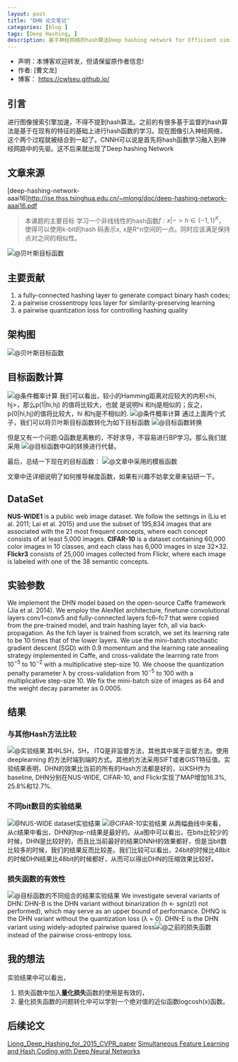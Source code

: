 ```yaml
---
layout: post
title: "DHN 论文笔记"
categories: [blog ]
tags: [Deep Hashing, ]
description: 基于神经网络的hash算法Deep hashing network for Efficient similarity Retrival
---
```

- 声明：本博客欢迎转发，但请保留原作者信息!
- 作者: [曹文龙]
- 博客： <https://cwlseu.github.io/>                                                 

## 引言
进行图像搜索引擎加速，不得不提到hash算法。之前的有很多基于监督的hash算法是基于在现有的特征的基础上进行hash函数的学习。现在图像引入神经网络，这个两个过程就被结合到一起了。CNNH可以说是首先将hash函数学习融入到神经网路中的先驱。这不后来就出现了Deep hashing Network

## 文章来源
[deep-hashing-network-aaai16]<http://ise.thss.tsinghua.edu.cn/~mlong/doc/deep-hashing-network-aaai16.pdf>

> 本课题的主要目标
学习一个非线线性的hash函数$f:x |-> h \in \{-1, 1\}^K$，使得可以使用k-bit的hash 码表示x, x是R^n空间的一点。同时应该满足保持点对之间的相似性。

![@贝叶斯目标函数](../images/deephash/DHN-1.jpg)

## 主要贡献
1. a fully-connected hashing layer to generate compact binary hash
codes;
2. a pairwise crossentropy loss layer for similarity-preserving learning
3. a pairwise quantization loss for controlling hashing quality

## 架构图
![@贝叶斯目标函数](../images/deephash/DHN.jpg)


## 目标函数计算
![@条件概率计算](../images/deephash/DHN-2.jpg)
我们可以看出，较小的Hamming距离对应较大的内积<hi, hj>，那么p(1|hi,hj) 的值将比较大，也就
是说明hi 和hj是相似的；反之，p(0|hi,hj)的值将比较大，hi 和hj是不相似的.
![@条件概率计算](../images/deephash/DHN-3.jpg)
通过上面两个式子，我们可以将贝叶斯目标函数转化为如下目标函数
![@目标函数转换](../images/deephash/DHN-4.jpg)

但是又有一个问题:Q函数是离散的，不好求导，不容易进行BP学习。那么我们就采用
![@目标函数中Q的转换](../images/deephash/DHN-7.jpg)进行代替。

最后，总结一下现在的目标函数：
![@文章中采用的模板函数](../images/deephash/DHN-8.jpg)

文章中还详细说明了如何推导梯度函数，如果有兴趣不妨拿文章来钻研一下。


## DataSet
**NUS-WIDE1** is a public web image dataset. We follow the settings in (Liu et al. 2011; Lai et al. 2015) and use the subset of 195,834 images that are associated with the 21
most frequent concepts, where each concept consists of at least 5,000 images.
**CIFAR-10** is a dataset containing 60,000 color images in 10 classes, and each class has 6,000 images in size 32×32.
**Flickr3** consists of 25,000 images collected from Flickr, where each image is labeled with one of the 38 semantic concepts.

## 实验参数
We implement the DHN model based on the open-source
Caffe framework (Jia et al. 2014). We employ the AlexNet
architecture, finetune convolutional layers conv1–conv5 and fully-connected layers fc6–fc7 that were copied from the pre-trained model, and train hashing layer fch, all via back-propagation. As the
fch layer is trained from scratch, we set its learning rate to
be 10 times that of the lower layers. We use the mini-batch
stochastic gradient descent (SGD) with 0.9 momentum and
the learning rate annealing strategy implemented in Caffe,
and cross-validate the learning rate from $10^{-5}$ to $10^{-2}$ with
a multiplicative step-size 10. We choose the quantization
penalty parameter λ by cross-validation from $10^{−5}$ to 100
with a multiplicative step-size 10. We fix the mini-batch size
of images as 64 and the weight decay parameter as 0.0005.

## 结果
### 与其他Hash方法比较

![@实验结果](../images/deephash/DHN-Table1.jpg)
其中LSH，SH， ITQ是非监督方法，其他其中属于监督方法。使用deeplearning 的方法时端到端的方式。其他的方法采用SIFT或者GIST特征值。实验结果表明，DHN的效果比当前的所有的Hash方法都是好的，以KSH作为baseline, DHN分别在NUS-WIDE,
CIFAR-10, and Flickr实现了MAP增加16.3%, 25.8%和12.7%.

### 不同bit数目的实验结果

![@NUS-WIDE dataset实验结果](../images/deephash/DHN-Fig3.jpg)
![@CIFAR-10实验结果](../images/deephash/DHN-fig4.jpg)
从两幅曲线中来看，从c结果中看出，DHN的top-n结果是最好的。从a图中可以看出，在bits比较少的时候，DHN是比较好的，而且比当前最好的结果DNNH的效果都好，但是当bit数比较多的时候，我们的结果反而比较差。我们比较可以看出，24bit的时候比48bit的时候DHN结果比48bit的时候都好，从而可以得出DHN的压缩效果比较好。


### 损失函数的有效性


![@目标函数的不同组合的结果实验结果](../images/deephash/DHN-Table2.jpg)
We investigate several variants of DHN: DHN-B is the DHN
variant without binarization (h ← sgn(zl) not performed), which may serve as an upper bound of performance. DHNQ is the DHN variant without the quantization loss (λ = 0). DHN-E is the DHN variant using widely-adopted pairwise quared loss![@之前的损失函数](../images/deephash/DHN-12.jpg) instead of the pairwise cross-entropy loss.
## 我的想法
实验结果中可以看出，
1. 损失函数中加入**量化损失**函数的使用是有效的，
2. 量化损失函数的问题转化中可以学到一个绝对值的近似函数logcosh(x)函数。

## 后续论文
[Liong_Deep_Hashing_for_2015_CVPR_paper](http://www.cv-foundation.org/openaccess/content_cvpr_2015/papers/Liong_Deep_Hashing_for_2015_CVPR_paper.pdf)
[Simultaneous Feature Learning and Hash Coding with Deep Neural Networks](https://arxiv.org/pdf/1504.03410.pdf)